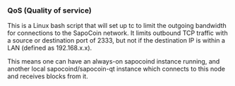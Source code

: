 ### QoS (Quality of service) ###

This is a Linux bash script that will set up tc to limit the outgoing bandwidth for connections to the SapoCoin network. It limits outbound TCP traffic with a source or destination port of 2333, but not if the destination IP is within a LAN (defined as 192.168.x.x).

This means one can have an always-on sapocoind instance running, and another local sapocoind/sapocoin-qt instance which connects to this node and receives blocks from it.
